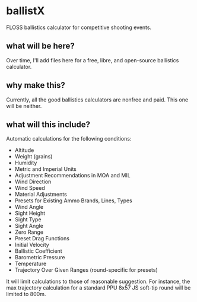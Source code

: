 # ballistX
FLOSS ballistics calculator for competitive shooting events.

## what will be here?
Over time, I'll add files here for a free, libre, and open-source ballistics calculator.

## why make this?
Currently, all the good ballistics calculators are nonfree and paid. This one will be neither.

## what will this include?
Automatic calculations for the following conditions:

- Altitude
- Weight (grains)
- Humidity
- Metric and Imperial Units
- Adjustment Recommendations in MOA and MIL
- Wind Direction
- Wind Speed
- Material Adjustments
- Presets for Existing Ammo Brands, Lines, Types
- Wind Angle
- Sight Height
- Sight Type
- Sight Angle
- Zero Range
- Preset Drag Functions
- Initial Velocity
- Ballistic Coefficient
- Barometric Pressure
- Temperature
- Trajectory Over Given Ranges (round-specific for presets)

It will limit calculations to those of reasonable suggestion. For instance, the max trajectory calculation for a standard PPU 8x57 JS soft-tip round will be limited to 800m.
